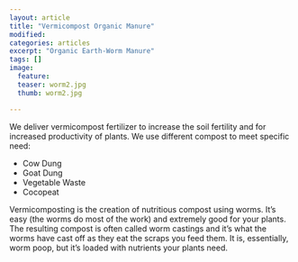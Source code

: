 ```yaml
---
layout: article
title: "Vermicompost Organic Manure"
modified:
categories: articles
excerpt: "Organic Earth-Worm Manure"
tags: []
image:
  feature: 
  teaser: worm2.jpg
  thumb: worm2.jpg

---
```

We deliver vermicompost fertilizer to increase the soil fertility and for increased productivity of plants.
We use different compost to meet specific need:

* Cow Dung
* Goat Dung
* Vegetable Waste
* Cocopeat

Vermicomposting is the creation of nutritious compost using worms. It’s easy (the worms do most of the work) and extremely good for your plants. The resulting compost is often called worm castings and it’s what the worms have cast off as they eat the scraps you feed them. It is, essentially, worm poop, but it’s loaded with nutrients your plants need.

